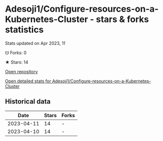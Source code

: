 # Adesoji1/Configure-resources-on-a-Kubernetes-Cluster - stars & forks statistics

Stats updated on Apr 2023, 11

☋ Forks: 0

★ Stars: 14

[Open repository](https://github.com/Adesoji1/Configure-resources-on-a-Kubernetes-Cluster)

[Open detailed stats for Adesoji1/Configure-resources-on-a-Kubernetes-Cluster](https://reviewgithub.com/rep/Adesoji1/Configure-resources-on-a-Kubernetes-Cluster)

## Historical data
| Date | Stars | Forks |
|------|-------|-------|
| 2023-04-11 | 14 | - | 
| 2023-04-10 | 14 | - | 

